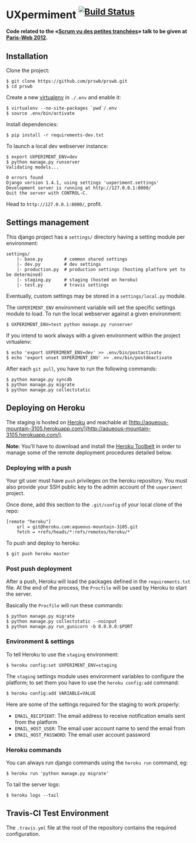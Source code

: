 # UXpermiment <sup>[![Build Status](https://secure.travis-ci.org/prswb/prswb.png?branch=master)](http://travis-ci.org/prswb/prswb)</sup>

**Code related to the «[Scrum vu des petites tranchées](http://www.paris-web.fr/2012/conferences/scrum-vue-des-petites-tranchees.php)» talk to be given at [Paris-Web 2012](http://www.paris-web.fr/2012/).**

Installation
------------

Clone the project:

```
$ git clone https://github.com/prswb/prswb.git
$ cd prswb
```

Create a new [virtualenv](http://pypi.python.org/pypi/virtualenv) in `./.env` and enable it:

```
$ virtualenv --no-site-packages `pwd`/.env
$ source .env/bin/activate
```

Install dependencies:

```
$ pip install -r requirements-dev.txt
```

To launch a local dev webserver instance:

```
$ export UXPERIMENT_ENV=dev
$ python manage.py runserver
Validating models...

0 errors found
Django version 1.4.1, using settings 'uxperiment.settings'
Development server is running at http://127.0.0.1:8000/
Quit the server with CONTROL-C.
```

Head to `http://127.0.0.1:8000/`, profit.

Settings management
-------------------

This django project has a `settings/` directory having a setting module per environment:

    settings/
        |- base.py        # common shared settings
        |- dev.py         # dev settings
        |- production.py  # production settings (hosting platform yet to be determined)
        |- staging.py     # staging (hosted on heroku)
        |- test.py        # travis settings

Eventually, custom settings may be stored in a `settings/local.py` module.

The `UXPERIMENT_ENV` environment variable will set the specific settings module
to load. To run the local webserver against a given environment:

```
$ UXPERIMENT_ENV=test python manage.py runserver
```

If you intend to work always with a given environment within the project virtualenv:

```
$ echo 'export UXPERIMENT_ENV=dev' >> .env/bin/postactivate
$ echo 'export unset UXPERIMENT_ENV' >> .env/bin/postdeactivate
```

After each `git pull`, you have to run the following commands:

```
$ python manage.py syncdb
$ python manage.py migrate
$ python manage.py collectstatic
```

Deploying on Heroku
-------------------

The staging is hosted on [Heroku](http://heroku.com/) and reachable at
[http://aqueous-mountain-3105.herokuapp.com/](http://aqueous-mountain-3105.herokuapp.com/).

**Note:** You'll have to download and install the [Heroku Toolbelt](https://toolbelt.heroku.com/)
in order to manage some of the remote deployment procedures detailed below.

### Deploying with a push

Your git user must have `push` privileges on the heroku repository. You must also
provide your SSH public key to the admin account of the `uxperiment` project.

Once done, add this section to the `.git/config` of your local clone of the repo:

```
[remote "heroku"]
    url = git@heroku.com:aqueous-mountain-3105.git
    fetch = +refs/heads/*:refs/remotes/heroku/*
```

To push and deploy to heroku:

```
$ git push heroku master
```

### Post push deployment

After a push, Heroku will load the packages defined in the `requirements.txt`
file. At the end of the process, the `Procfile` will be used by Heroku to start
the server.

Basically the `Procfile` will run these commands:

```
$ python manage.py migrate
$ python manage.py collectstatic --noinput
$ python manage.py run_gunicorn -b 0.0.0.0:$PORT
```

### Environment & settings

To tell Heroku to use the `staging` environment:

```
$ heroku config:set UXPERIMENT_ENV=staging
```

The `staging` settings module uses environment variables to configure the platform;
to set them you have to use the `heroku config:add` command:

```
$ heroku config:add VARIABLE=VALUE
```

Here are some of the settings required for the staging to work properly:

* `EMAIL_RECIPIENT`: The email address to receive notification emails sent from the platform
* `EMAIL_HOST_USER`: The email user account name to send the email from
* `EMAIL_HOST_PASSWORD`: The email user account password

### Heroku commands

You can always run django commands using the `heroku run` command, eg:

```
$ heroku run 'python manage.py migrate'
```

To tail the server logs:

```
$ heroku logs --tail
```

Travis-CI Test Environment
--------------------------

The `.travis.yml` file at the root of the repository contains the required configuration.
